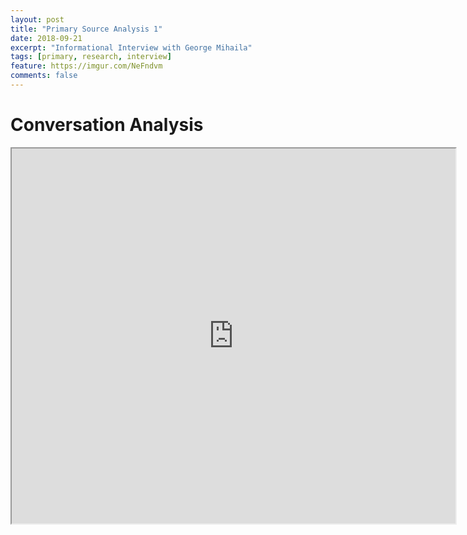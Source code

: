 ```yaml
---
layout: post
title: "Primary Source Analysis 1"
date: 2018-09-21
excerpt: "Informational Interview with George Mihaila"
tags: [primary, research, interview]
feature: https://imgur.com/NeFndvm
comments: false
---
```


# Conversation Analysis

<iframe src="https://drive.google.com/file/d/19w_PeLS-n-NUpwrNToJ2MeNEsG3zYzBn/preview" width="710" height="600"></iframe>
